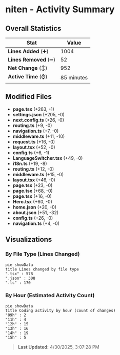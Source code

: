 # niten - Activity Summary 

## Overall Statistics

| Stat                   | Value                                                             |
| ---------------------- | ----------------------------------------------------------------- |
| **Lines Added** (➕)   | 1004                                          |
| **Lines Removed** (➖) | 52                                        |
| **Net Change** (↕)    | 952                |
| **Active Time** (⌚)   | 85 minutes |


## Modified Files
- **page.tsx** (+263, -1)
- **settings.json** (+205, -0)
- **next.config.ts** (+26, -0)
- **routing.ts** (+9, -0)
- **navigation.ts** (+7, -0)
- **middleware.ts** (+11, -10)
- **request.ts** (+16, -0)
- **layout.tsx** (+52, -0)
- **config.ts** (+6, -1)
- **LanguageSwitcher.tsx** (+49, -0)
- **i18n.ts** (+19, -8)
- **routing.ts** (+12, -0)
- **middleware.ts** (+15, -0)
- **layout.tsx** (+46, -0)
- **page.tsx** (+23, -0)
- **page.tsx** (+68, -0)
- **page.tsx** (+16, -0)
- **Hero.tsx** (+60, -0)
- **home.json** (+20, -0)
- **about.json** (+51, -32)
- **config.ts** (+26, -0)
- **navigation.ts** (+4, -0)

## Visualizations

### By File Type (Lines Changed)

```mermaid
pie showData
title Lines changed by file type
".tsx" : 578
".json" : 308
".ts" : 170
```

### By Hour (Estimated Activity Count)

```mermaid
pie showData
title Coding activity by hour (count of changes)
"09h" : 2
"11h" : 4
"12h" : 15
"13h" : 16
"14h" : 19
"15h" : 5
```


> **Last Updated:** 4/30/2025, 3:07:28 PM